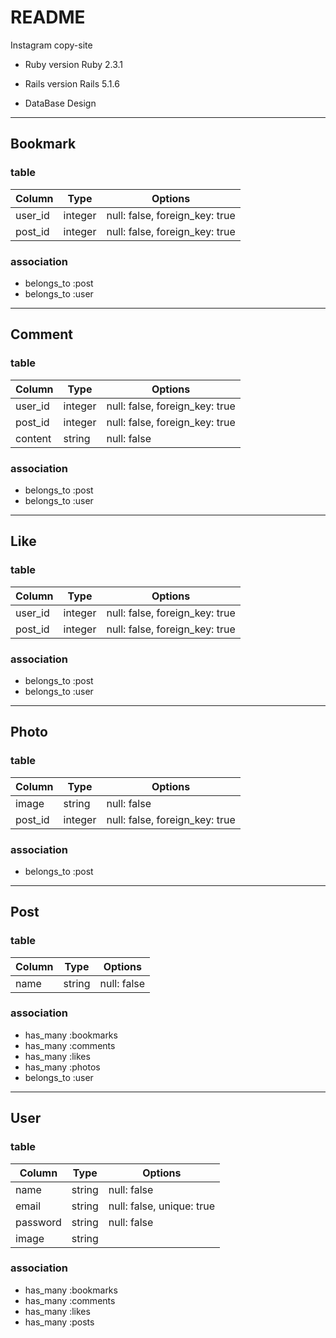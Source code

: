 # README
Instagram copy-site

* Ruby version
  Ruby 2.3.1

* Rails version
  Rails 5.1.6

* DataBase Design
---

## Bookmark
### table
|Column|Type|Options|
|-|-|-|
|user_id|integer|null: false, foreign_key: true|
|post_id|integer|null: false, foreign_key: true|

### association
- belongs_to :post
- belongs_to :user

---
## Comment
### table
|Column|Type|Options|
|-|-|-|
|user_id|integer|null: false, foreign_key: true|
|post_id|integer|null: false, foreign_key: true|
|content|string|null: false|
### association
- belongs_to :post
- belongs_to :user

---
## Like
### table
|Column|Type|Options|
|-|-|-|
|user_id|integer|null: false, foreign_key: true|
|post_id|integer|null: false, foreign_key: true|
### association
- belongs_to :post
- belongs_to :user

---
## Photo
### table
|Column|Type|Options|
|-|-|-|
|image|string|null: false|
|post_id|integer|null: false, foreign_key: true|
### association
- belongs_to :post

---
## Post
### table
|Column|Type|Options|
|-|-|-|
|name|string|null: false|
### association
- has_many :bookmarks
- has_many :comments
- has_many :likes
- has_many :photos
- belongs_to :user

---
## User
### table
|Column|Type|Options|
|-|-|-|
|name|string|null: false|
|email|string|null: false, unique: true|
|password|string|null: false|
|image|string||
### association
- has_many :bookmarks
- has_many :comments
- has_many :likes
- has_many :posts
